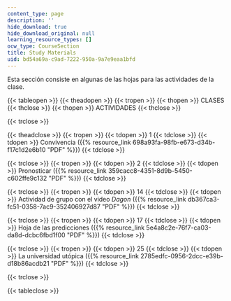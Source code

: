 ```yaml
---
content_type: page
description: ''
hide_download: true
hide_download_original: null
learning_resource_types: []
ocw_type: CourseSection
title: Study Materials
uid: bd54a69a-c9ad-7222-950a-9a7e9eaa1bfd
---
```


Esta sección consiste en algunas de las hojas para las actividades de la clase.

{{< tableopen >}}
{{< theadopen >}}
{{< tropen >}}
{{< thopen >}}
CLASES
{{< thclose >}}
{{< thopen >}}
ACTIVIDADES
{{< thclose >}}

{{< trclose >}}

{{< theadclose >}}
{{< tropen >}}
{{< tdopen >}}
1
{{< tdclose >}}
{{< tdopen >}}
Convivencia ({{% resource_link 698a93fa-98fb-e673-d34b-f17c1d2e6b10 "PDF" %}})
{{< tdclose >}}

{{< trclose >}}
{{< tropen >}}
{{< tdopen >}}
2
{{< tdclose >}}
{{< tdopen >}}
Pronosticar ({{% resource_link 359cacc8-4351-8d9b-5450-c602ffe9c132 "PDF" %}})
{{< tdclose >}}

{{< trclose >}}
{{< tropen >}}
{{< tdopen >}}
14
{{< tdclose >}}
{{< tdopen >}}
Actividad de grupo con el video _Dagon_ ({{% resource_link db367ca3-fc51-0358-7ac9-352406927d87 "PDF" %}})
{{< tdclose >}}

{{< trclose >}}
{{< tropen >}}
{{< tdopen >}}
17
{{< tdclose >}}
{{< tdopen >}}
Hoja de las predicciones ({{% resource_link 5e4a8c2e-76f7-ca03-da8d-dcbc6fbd1f00 "PDF" %}})
{{< tdclose >}}

{{< trclose >}}
{{< tropen >}}
{{< tdopen >}}
25
{{< tdclose >}}
{{< tdopen >}}
La universidad utópica ({{% resource_link 2785edfc-0956-2dcc-e39b-d18b86acdb21 "PDF" %}})
{{< tdclose >}}

{{< trclose >}}

{{< tableclose >}}